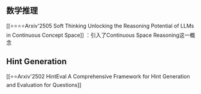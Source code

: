 
## 数学推理
[[⭐⭐⭐⭐Arxiv'2505 Soft Thinking Unlocking the Reasoning Potential of LLMs in Continuous Concept Space]] ：引入了Continuous Space Reasoning这一概念


## Hint Generation 
[[⭐⭐Arxiv'2502 HintEval A Comprehensive Framework for Hint Generation and Evaluation for Questions]]
